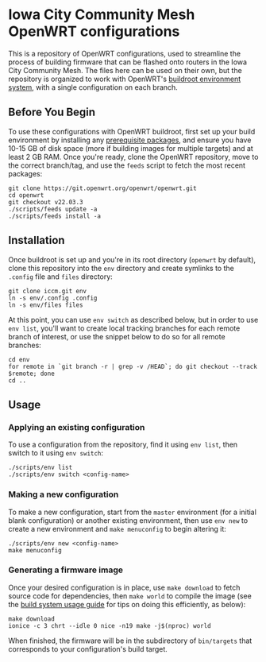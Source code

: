 # Iowa City Community Mesh OpenWRT configurations

This is a repository of OpenWRT configurations, used to streamline the process of building firmware that can be flashed onto routers in the Iowa City Community Mesh. The files here can be used on their own, but the repository is organized to work with OpenWRT's [buildroot environment system](https://openwrt.org/docs/guide-developer/toolchain/env), with a single configuration on each branch.

## Before You Begin

To use these configurations with OpenWRT buildroot, first set up your build environment by installing any [prerequisite packages](https://openwrt.org/docs/guide-developer/toolchain/install-buildsystem), and ensure you have 10-15 GB of disk space (more if building images for multiple targets) and at least 2 GB RAM. Once you're ready, clone the OpenWRT repository, move to the correct branch/tag, and use the `feeds` script to fetch the most recent packages:

    git clone https://git.openwrt.org/openwrt/openwrt.git
    cd openwrt
    git checkout v22.03.3
    ./scripts/feeds update -a
    ./scripts/feeds install -a

## Installation

Once buildroot is set up and you're in its root directory (`openwrt` by default), clone this repository into the `env` directory and create symlinks to the `.config` file and `files` directory:

    git clone iccm.git env
    ln -s env/.config .config
    ln -s env/files files

At this point, you can use `env switch` as described below, but in order to use `env list`, you'll want to create local tracking branches for each remote branch of interest, or use the snippet below to do so for all remote branches:

    cd env
    for remote in `git branch -r | grep -v /HEAD`; do git checkout --track $remote; done
    cd ..

## Usage

### Applying an existing configuration

To use a configuration from the repository, find it using `env list`, then switch to it using `env switch`:

    ./scripts/env list
    ./scripts/env switch <config-name>

### Making a new configuration

To make a new configuration, start from the `master` environment (for a initial blank configuration) or another existing environment, then use `env new` to create a new environment and `make menuconfig` to begin altering it:

    ./scripts/env new <config-name>
    make menuconfig

### Generating a firmware image

Once your desired configuration is in place, use `make download` to fetch source code for dependencies, then `make world` to compile the image (see the [build system usage guide](https://openwrt.org/docs/guide-developer/toolchain/use-buildsystem) for tips on doing this efficiently, as below):

    make download
    ionice -c 3 chrt --idle 0 nice -n19 make -j$(nproc) world

When finished, the firmware will be in the subdirectory of `bin/targets` that corresponds to your configuration's build target.